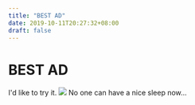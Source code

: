 ```yaml
---
title: "BEST AD"
date: 2019-10-11T20:27:32+08:00
draft: false
---
```


# BEST AD
I'd like to try it.
![](http://cdn.nemoworks.info/ycao.cc/images/BEST-AD.jpg)
No one can have a nice sleep now...